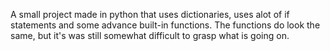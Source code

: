 A small project made in python that uses dictionaries, uses alot of if statements and some advance built-in functions.
The functions do look the same, but it's was still somewhat difficult to grasp what is going on.
